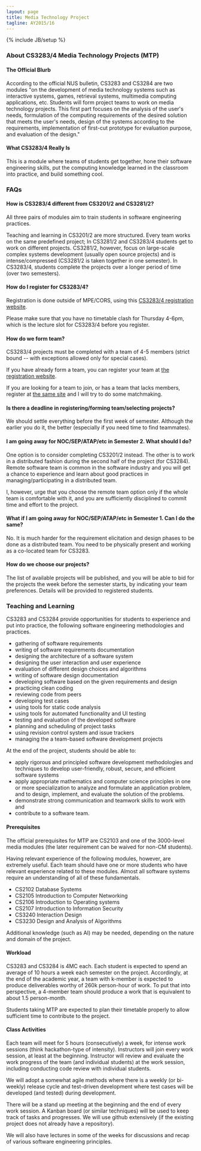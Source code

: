 ```yaml
---
layout: page
title: Media Technology Project
tagline: AY2015/16
---
```

{% include JB/setup %}

### About CS3283/4 Media Technology Projects (MTP)

#### The Official Blurb

According to the official NUS bulletin, CS3283 and CS3284 are two modules "on the development of media technology systems such as interactive systems, games, retrieval systems, multimedia computing applications, etc. Students will form project teams to work on media technology projects. This first part focuses on the analysis of the user's needs, formulation of the computing requirements of the desired solution that meets the user's needs, design of the systems according to the requirements, implementation of first-cut prototype for evaluation purpose, and evaluation of the design."

#### What CS3283/4 Really Is

This is a module where teams of students get together, hone their software engineering skills, put the computing knowledge learned in the classroom into practice, and build something cool.

### FAQs

#### How is CS3283/4 different from CS3201/2 and CS3281/2?

All three pairs of modules aim to train students in software engineering practices.

Teaching and learning in CS3201/2 are more structured.  Every team works on the same predefined project; In CS3281/2 and CS3283/4 students get to work on different projects.  CS3281/2, however, focus on large-scale complex systems development (usually open source projects) and is intense/compressed (CS3281/2 is taken together in one semester).  In CS3283/4, students complete the projects over a longer period of time (over two semesters).

#### How do I register for CS3283/4?

Registration is done outside of MPE/CORS, using this [CS3283/4 registration website](http://mysurvey.nus.edu.sg/EFM/se/543BE5C214A8AD66).

Please make sure that you have no timetable clash for Thursday 4-6pm, which is the lecture slot for CS3283/4 before you register.

#### How do we form team?

CS3283/4 projects must be completed with a team of 4-5 members (strict bound -- with exceptions allowed only for special cases).

If you have already form a team, you can register your team at [the registration website](http://mysurvey.nus.edu.sg/EFM/se/543BE5C214A8AD66).

If you are looking for a team to join, or has a team that lacks members, register at [the same site](http://mysurvey.nus.edu.sg/EFM/se/543BE5C214A8AD66) and I will try to do some matchmaking.

#### Is there a deadline in registering/forming team/selecting projects?

We should settle everything before the first week of semester.  Although the earlier you do it, the better (especially if you need time to find teammates).

#### I am going away for NOC/SEP/ATAP/etc in Semester 2.  What should I do?

One option is to consider completing CS3201/2 instead.  The other is to work in a distributed fashion during the second half of the project (for CS3284).  Remote software team is common in the software industry and you will get a chance to experience and learn about good practices in managing/participating in a distributed team.  

I, however, urge that you choose the remote team option only if the whole team is comfortable with it, and you are sufficiently disciplined to commit time and effort to the project.

#### What if I am going away for NOC/SEP/ATAP/etc in Semester 1.  Can I do the same?

No.  It is much harder for the requirement elicitation and design phases to be done as a distributed team.  You need to be physically present and working as a co-located team for CS3283.

#### How do we choose our projects?

The list of available projects will be published, and you will be able to bid for the projects the week before the semester starts, by indicating your team preferences.  Details will be provided to registered students.

### Teaching and Learning

CS3283 and CS3284 provide opportunities for students to experience and put into practice, the following software engineering methodologies and practices.

* gathering of software requirements
* writing of software requirements documentation
* designing the architecture of a software system
* designing the user interaction and user experience
* evaluation of different design choices and algorithms
* writing of software design documentation
* developing software based on the given requirements and design
* practicing clean coding
* reviewing code from peers
* developing test cases
* using tools for static code analysis
* using tools for automated functionality and UI testing
* testing and evaluation of the developed software
* planning and scheduling of project tasks
* using revision control system and issue trackers
* managing the a team-based software development projects

At the end of the project, students should be able to:

* apply rigorous and principled software development methodologies and techniques to develop user-friendly, robust, secure, and efficient software systems
* apply appropriate mathematics and computer science principles in one or more specialization to analyze and formulate an application problem, and to design, implement, and evaluate the solution of the problems.
* demonstrate strong communication and teamwork skills to work with and 
* contribute to a software team.

#### Prerequisites

The official prerequisites for MTP are CS2103 and one of the 3000-level media modules (the later requirement can be waived for non-CM students).

Having relevant experience of the following modules, however, are extremely useful. Each team should have one or more students who have relevant experience related to these modules. Almost all software systems require an understanding of all of these fundamentals.

* CS2102 Database Systems
* CS2105 Introduction to Computer Networking
* CS2106 Introduction to Operating systems
* CS2107 Introduction to Information Security
* CS3240 Interaction Design
* CS3230 Design and Analysis of Algorithms

Additional knowledge (such as AI) may be needed, depending on the nature and domain of the project.

#### Workload

CS3283 and CS3284 is 4MC each.  Each student is expected to spend an average of 10 hours a week each semester on the project. Accordingly, at the end of the academic year, a team with k-member is expected to produce deliverables worthy of 260k person-hour of work.  To put that into perspective, a 4-member team should produce a work that is equivalent to about 1.5 person-month.

Students taking MTP are expected to plan their timetable properly to allow sufficient time to contribute to the project.

#### Class Activities

Each team will meet for 5 hours (consecutively) a week, for intense work sessions (think hackathon-type of intensity).  Instructors will join every work session, at least at the beginning.  Instructor will review and evaluate the work progress of the team (and individual students) at the work session, including conducting code review with individual students.

We will adopt a somewhat agile methods where there is a weekly (or bi-weekly) release cycle and test-driven development where test cases will be developed (and tested) during development.

There will be a stand up meeting at the beginning and the end of every work session.  A Kanban board (or similar techniques) will be used to keep track of tasks and progresses.  We will use github extensively (if the existing project does not already have a repository).  

We will also have lectures in some of the weeks for discussions and recap of various software engineering principles.
